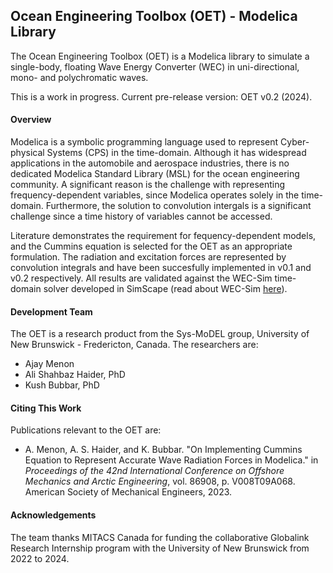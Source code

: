 ## Ocean Engineering Toolbox (OET) - Modelica Library
The Ocean Engineering Toolbox (OET) is a Modelica library to simulate a single-body, floating Wave Energy Converter (WEC) in uni-directional, mono- and polychromatic waves.

This is a work in progress. Current pre-release version: OET v0.2 (2024).

#### Overview

Modelica is a symbolic programming language used to represent Cyber-physical Systems (CPS) in the time-domain. Although it has widespread applications in the automobile and aerospace industries, there is no dedicated Modelica Standard Library (MSL) for the ocean engineering community. A significant reason is the challenge with representing frequency-dependent variables, since Modelica operates solely in the time-domain. Furthermore, the solution to convolution intergals is a significant challenge since a time history of variables cannot be accessed.

Literature demonstrates the requirement for fequency-dependent models, and the Cummins equation is selected for the OET as an appropriate formulation. The radiation and excitation forces are represented by convolution integrals and have been succesfully implemented in v0.1 and v0.2 respectively. All results are validated against the WEC-Sim time-domain solver developed in SimScape (read about WEC-Sim [here](https://github.com/WEC-Sim/WEC-Sim)).

#### Development Team
The OET is a research product from the Sys-MoDEL group, University of New Brunswick - Fredericton, Canada. The researchers are:

- Ajay Menon
- Ali Shahbaz Haider, PhD
- Kush Bubbar, PhD

#### Citing This Work
Publications relevant to the OET are:

- A. Menon, A. S. Haider, and K. Bubbar. "On Implementing Cummins Equation to Represent Accurate Wave Radiation Forces in Modelica." in *Proceedings of the 42nd International Conference on Offshore Mechanics and Arctic Engineering*, vol. 86908, p. V008T09A068. American Society of Mechanical Engineers, 2023.

#### Acknowledgements
The team thanks MITACS Canada for funding the collaborative Globalink Research Internship program with the University of New Brunswick from 2022 to 2024.
